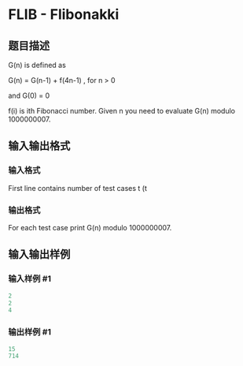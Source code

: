 # FLIB - Flibonakki

## 题目描述

G(n) is defined as

G(n) = G(n-1) + f(4n-1) , for n > 0

and G(0) = 0

f(i) is ith Fibonacci number. Given n you need to evaluate G(n) modulo 1000000007.

## 输入输出格式

### 输入格式

First line contains number of test cases t (t

### 输出格式

For each test case print G(n) modulo 1000000007.

## 输入输出样例

### 输入样例 #1

```cpp
2
2
4
```


### 输出样例 #1

```cpp
15
714
```


